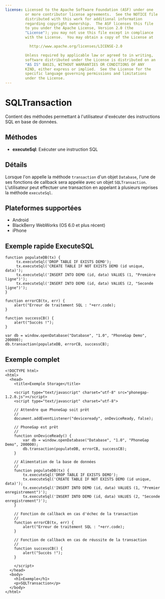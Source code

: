 ```yaml
---
license: Licensed to the Apache Software Foundation (ASF) under one
         or more contributor license agreements.  See the NOTICE file
         distributed with this work for additional information
         regarding copyright ownership.  The ASF licenses this file
         to you under the Apache License, Version 2.0 (the
         "License"); you may not use this file except in compliance
         with the License.  You may obtain a copy of the License at

           http://www.apache.org/licenses/LICENSE-2.0

         Unless required by applicable law or agreed to in writing,
         software distributed under the License is distributed on an
         "AS IS" BASIS, WITHOUT WARRANTIES OR CONDITIONS OF ANY
         KIND, either express or implied.  See the License for the
         specific language governing permissions and limitations
         under the License.
---
```


SQLTransaction
==============

Contient des méthodes permettant à l'utilisateur d'exécuter des instructions SQL en base de données.

Méthodes
--------

- __executeSql__: Exécuter une instruction SQL

Détails
-------

Lorsque l'on appelle la méthode `transaction` d'un objet `Database`, l'une de ses fonctions de callback sera appelée avec un objet `SQLTransaction`.  L'utilisateur peut effectuer une transaction en appelant à plusieurs reprises la méthode `executeSql`.  

Plateformes supportées
----------------------

- Android
- BlackBerry WebWorks (OS 6.0 et plus récent)
- iPhone

Exemple rapide ExecuteSQL
-------------------------

	function populateDB(tx) {
		 tx.executeSql('DROP TABLE IF EXISTS DEMO');
		 tx.executeSql('CREATE TABLE IF NOT EXISTS DEMO (id unique, data)');
		 tx.executeSql('INSERT INTO DEMO (id, data) VALUES (1, "Première ligne")');
		 tx.executeSql('INSERT INTO DEMO (id, data) VALUES (2, "Seconde ligne")');
	}
	
	function errorCB(tx, err) {
		alert("Erreur de traitement SQL : "+err.code);
	}
	
	function successCB() {
		alert("Succès !");
	}
	
	var db = window.openDatabase("Database", "1.0", "PhoneGap Demo", 200000);
	db.transaction(populateDB, errorCB, successCB);

Exemple complet
---------------

    <!DOCTYPE html>
    <html>
      <head>
        <title>Exemple Storage</title>

        <script type="text/javascript" charset="utf-8" src="phonegap-1.2.0.js"></script>
        <script type="text/javascript" charset="utf-8">

        // Attendre que PhoneGap soit prêt
        //
        document.addEventListener("deviceready", onDeviceReady, false);

        // PhoneGap est prêt
        //
        function onDeviceReady() {
			var db = window.openDatabase("Database", "1.0", "PhoneGap Demo", 200000);
			db.transaction(populateDB, errorCB, successCB);
        }
		
		// Alimentation de la base de données
		//
		function populateDB(tx) {
			tx.executeSql('DROP TABLE IF EXISTS DEMO');
			tx.executeSql('CREATE TABLE IF NOT EXISTS DEMO (id unique, data)');
			tx.executeSql('INSERT INTO DEMO (id, data) VALUES (1, "Premier enregistrement")');
			tx.executeSql('INSERT INTO DEMO (id, data) VALUES (2, "Seconde enregistrement")');
		}
		
		// Fonction de callback en cas d'échec de la transaction
		//
		function errorCB(tx, err) {
			alert("Erreur de traitement SQL : "+err.code);
		}
		
		// Fonction de callback en cas de réussite de la transaction
		//
		function successCB() {
			alert("Succès !");
		}
	
        </script>
      </head>
      <body>
        <h1>Exemple</h1>
        <p>SQLTransaction</p>
      </body>
    </html>

